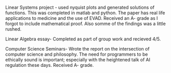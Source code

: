 
Linear Systems project - used nyquist plots and generated solutions of functions. This was completed in matlab and python. The paper has real life applications to medicine and the use of EVAD. Received an A- grade as I forgot to include mathematical proof. Also somme of the findings was a little rushed.


Linear Algebra essay- Completed as part of group work and recieved 4/5.

Computer Science Seminars- Wrote the report on the intersection of computer science and philosophy. The need for programmers to be ethically sound is important; especially with the heightened talk of AI regulation these days. Received A- grade.
